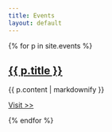 ```yaml
---
title: Events
layout: default
---
```

{% for p in site.events %}
  <h2><a href="{{ p.ext_url }}">{{ p.title }}</a></h2>
  <p>{{ p.content | markdownify }}</p>
  <p><a href="{{ p.ext_url }}">Visit &gt;&gt;</a></p>
{% endfor %}
